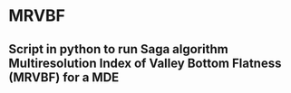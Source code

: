 # MRVBF

## Script in python to run Saga algorithm Multiresolution Index of Valley Bottom Flatness (MRVBF) for a MDE
